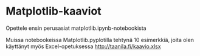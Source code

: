 # Matplotlib-kaaviot

Opettele ensin perusasiat matplotlib.ipynb-notebookista

Muissa notebookeissa Matplotlib.pyplotilla tehtynä 10 esimerkkiä, joita olen käyttänyt myös Excel-opetuksessa http://taanila.fi/kaavio.xlsx
